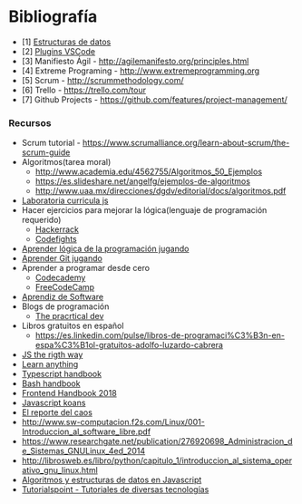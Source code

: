 # Bibliografía

- [1] [Estructuras de datos](https://users.dcc.uchile.cl/~bebustos/apuntes/cc30a/Estructuras/)
- [2] [Plugins VSCode](https://code.visualstudio.com/shortcuts/keyboard-shortcuts-windows.pdf)
- [3] Manifiesto Ágil - http://agilemanifesto.org/principles.html
- [4] Extreme Programing - http://www.extremeprogramming.org
- [5] Scrum - http://scrummethodology.com/
- [6] Trello - https://trello.com/tour
- [7] Github Projects - https://github.com/features/project-management/

### Recursos
- Scrum tutorial - https://www.scrumalliance.org/learn-about-scrum/the-scrum-guide
- Algoritmos(tarea moral) 
    - http://www.academia.edu/4562755/Algoritmos_50_Ejemplos
    - https://es.slideshare.net/angelfg/ejemplos-de-algoritmos
    - http://www.uaa.mx/direcciones/dgdv/editorial/docs/algoritmos.pdf
- [Laboratoria curricula js](https://github.com/Laboratoria/curricula-js)
- Hacer ejercicios para mejorar la lógica(lenguaje de programación requerido)
    - [Hackerrack](https://www.hackerrank.com)
    - [Codefights](codefights.com)
- [Aprender lógica de la programación jugando](https://studio.code.org/courses)
- [Aprender Git jugando](http://learngitbranching.js.org/)
- Aprender a programar desde cero
    - [Codecademy](www.codecademy.com/es)
    - [FreeCodeCamp](www.freecodecamp.org)
- [Aprendiz de Software](http://the-software-apprentice.makingdevs.com)
- Blogs de programación
    - [The pracrtical dev](https://dev.to/)
- Libros gratuitos en español
    - https://es.linkedin.com/pulse/libros-de-programaci%C3%B3n-en-espa%C3%B1ol-gratuitos-adolfo-luzardo-cabrera
- [JS the rigth way](http://jstherightway.org)
- [Learn anything](https://learn-anything.xyz/)
- [Typescript handbook](https://www.typescriptlang.org/docs/handbook/basic-types.html)
- [Bash handbook](https://github.com/denysdovhan/bash-handbook)
- [Frontend Handbook 2018](https://github.com/FrontendMasters/front-end-handbook-2018)
- [Javascript koans](https://github.com/mrdavidlaing/javascript-koans)
- [El reporte del caos](https://modelometodoygestion.wordpress.com/2017/02/21/chaos-report-15-scrum/)
- http://www.sw-computacion.f2s.com/Linux/001-Introduccion_al_software_libre.pdf
- https://www.researchgate.net/publication/276920698_Administracion_de_Sistemas_GNULinux_4ed_2014
- http://librosweb.es/libro/python/capitulo_1/introduccion_al_sistema_operativo_gnu_linux.html
- [Algoritmos y estructuras de datos en Javascript](https://www.youtube.com/watch?v=dgZhiYpcbME&list=PLeWI3XlFEVOXMwSCkvJinRVEnLksnBOPr)
- [Tutorialspoint - Tutoriales de diversas tecnologías](www.tutorialspoint.com)
